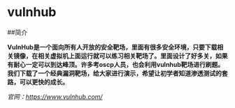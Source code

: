 # vulnhub

##简介

**VulnHub是一个面向所有人开放的安全靶场，里面有很多安全环境，只要下载相关镜像，在相关虚拟机上面运行就可以练习相关靶场了。里面设计了好多关，如果有耐心一定可以到达峰顶。许多考oscp人员，也会利用vulnhub靶场进行刷题。我们下载了一个经典漏洞靶场，给大家进行演示，希望让初学者知道渗透测试的套路，可以更快的成长。**

*官网：https://www.vulnhub.com/*